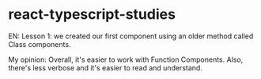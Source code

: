 # react-typescript-studies

EN: Lesson 1: we created our first component using an older method called Class components.

My opinion: Overall, it's easier to work with Function Components. Also, there's less verbose and it's easier to read and understand.
